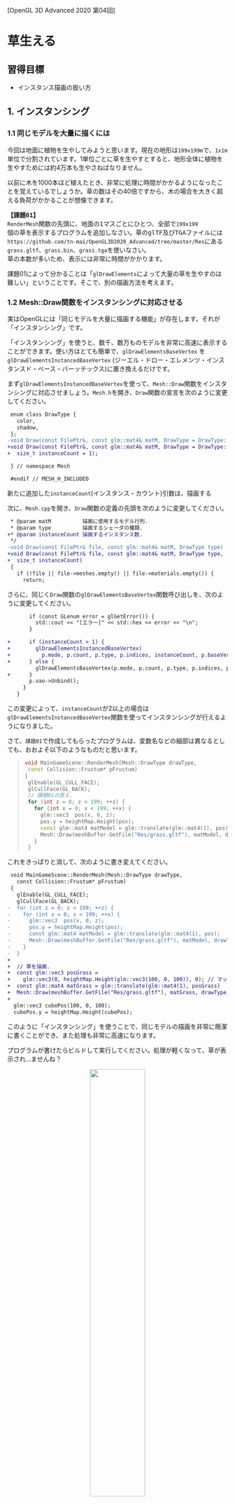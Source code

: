 [OpenGL 3D Advanced 2020 第04回]

# 草生える

## 習得目標

* インスタンス描画の扱い方

## 1. インスタンシング

### 1.1 同じモデルを大量に描くには

今回は地面に植物を生やしてみようと思います。現在の地形は`199x199m`で、`1x1m`単位で分割されています。1単位ごとに草を生やすとすると、地形全体に植物を生やすためには約4万本も生やさねばなりません。

以前に木を1000本ほど植えたとき、非常に処理に時間がかかるようになったことを覚えているでしょうか。草の数はその40倍ですから、木の場合を大きく超える負荷がかかることが想像できます。

<pre class="tnmai_assignment">
<strong>【課題01】</strong>
<code>RenderMesh</code>関数の先頭に、地面の1マスごとにひとつ、全部で<code>199x199</code>個の草を表示するプログラムを追加しなさい。草のglTF及びTGAファイルには
<code>https://github.com/tn-mai/OpenGL3D2020_Advanced/tree/master/Res</code>にある
<code>grass.gltf</code>、<code>grass.bin</code>、<code>grass.tga</code>を使いなさい。
草の本数が多いため、表示には非常に時間がかかります。
</pre>

課題01によって分かることは「`glDrawElements`によって大量の草を生やすのは難しい」ということです。そこで、別の描画方法を考えます。

### 1.2 Mesh::Draw関数をインスタンシングに対応させる

実はOpenGLには「同じモデルを大量に描画する機能」が存在します。それが「インスタンシング」です。

「インスタンシング」を使うと、数千、数万ものモデルを非常に高速に表示することができます。使い方はとても簡単で、`glDrawElementsBaseVertex` を `glDrawElementsInstancedBaseVertex` (ジーエル・ドロー・エレメンツ・インスタンスド・ベース・バーッテックス)に置き換えるだけです。

まず`glDrawElementsInstancedBaseVertex`を使って、`Mesh::Draw`関数をインスタンシングに対応させましょう。`Mesh.h`を開き、`Draw`関数の宣言を次のように変更してください。

```diff
 enum class DrawType {
   color,
   shadow,
 };
-void Draw(const FilePtr&, const glm::mat4& matM, DrawType = DrawType::color);
+void Draw(const FilePtr&, const glm::mat4& matM, DrawType = DrawType::color,
+  size_t instanceCount = 1);

 } // namespace Mesh

 #endif // MESH_H_INCLUDED
```

新たに追加した`instanceCount`(インスタンス・カウント)引数は、描画する

次に、`Mesh.cpp`を開き、`Draw`関数の定義の先頭を次のように変更してください。

```diff
 * @param matM          描画に使用するモデル行列.
 * @param type          描画するシェーダの種類.
+* @param instanceCount 描画するインスタンス数.
 */
-void Draw(const FilePtr& file, const glm::mat4& matM, DrawType type)
+void Draw(const FilePtr& file, const glm::mat4& matM, DrawType type,
+  size_t instanceCount)
 {
   if (!file || file->meshes.empty() || file->materials.empty()) {
     return;
```

さらに、同じく`Draw`関数の`glDrawElementsBaseVertex`関数呼び出しを、次のように変更してください。

```diff
       if (const GLenum error = glGetError()) {
         std::cout << "[エラー]" << std::hex << error << "\n";
       }

+      if (instanceCount > 1) {
+        glDrawElementsInstancedBaseVertex(
+          p.mode, p.count, p.type, p.indices, instanceCount, p.baseVertex);
+      } else {
         glDrawElementsBaseVertex(p.mode, p.count, p.type, p.indices, p.baseVertex);
+      }
       p.vao->Unbind();
     }
   }
```

この変更によって、`instanceCount`が2以上の場合は`glDrawElementsInstancedBaseVertex`関数を使ってインスタンシングが行えるようになりました。

さて、`課題01`で作成してもらったプログラムは、変数名などの細部は異なるとしても、おおよそ以下のようなものだと思います。

>```c++
>void MainGameScene::RenderMesh(Mesh::DrawType drawType,
>  const Collision::Frustum* pFrustum)
>{
>  glEnable(GL_CULL_FACE);
>  glCullFace(GL_BACK);
>  // 課題01の答え.
>  for (int z = 0; z < 199; ++z) {
>    for (int x = 0; x < 199; ++x) {
>      glm::vec3  pos(x, 0, z);
>      pos.y = heightMap.Height(pos);
>      const glm::mat4 matModel = glm::translate(glm::mat4(1), pos);
>      Mesh::Draw(meshBuffer.GetFile("Res/grass.gltf"), matModel, drawType);
>    }
>  }
>```

これをきっぱりと消して、次のように書き変えてください。

```diff
 void MainGameScene::RenderMesh(Mesh::DrawType drawType,
   const Collision::Frustum* pFrustum)
 {
   glEnable(GL_CULL_FACE);
   glCullFace(GL_BACK);
-  for (int z = 0; z < 199; ++z) {
-    for (int x = 0; x < 199; ++x) {
-      glm::vec3  pos(x, 0, z);
-      pos.y = heightMap.Height(pos);
-      const glm::mat4 matModel = glm::translate(glm::mat4(1), pos);
-      Mesh::Draw(meshBuffer.GetFile("Res/grass.gltf"), matModel, drawType);
-    }
-  }
+
+  // 草を描画.
+  const glm::vec3 posGrass =
+    glm::vec3(0, heightMap.Height(glm::vec3(100, 0, 100)), 0); // マップ中央の高さに表示.
+  const glm::mat4 matGrass = glm::translate(glm::mat4(1), posGrass)
+  Mesh::Draw(meshBuffer.GetFile("Res/grass.gltf"), matGrass, drawType, 199*199);
+
  glm::vec3 cubePos(100, 0, 100);
  cubePos.y = heightMap.Height(cubePos);
```

このように「インスタンシング」を使うことで、同じモデルの描画を非常に簡潔に書くことができ、また処理も非常に高速になります。

プログラムが書けたらビルドして実行してください。処理が軽くなって、草が表示され…ませんね？

<p align="center">
<img src="images/04_result_0.png" width="50%" /><br>
</p>

### 1.3 インスタンシング用の頂点シェーダ

「「置き換えるだけ」と言ったな。あれは嘘だ。」

申し訳ありません。関数を置き換えるだけではなく、インスタンシングに対応したシェーダを使う必要があります。草用のシェーダなので「草シェーダ」と呼びましょう。

草はインスタンシングによって広範囲に表示されますが、個々の草はスタティックメッシュだと考えられます。そのため、`StaticMesh.vert`と`StaticMesh.frag`をコピーして、インスタンシングに対応させるのがよいでしょう。

ということで、まずは頂点シェーダを作成します。プロジェクトの`Res`フォルダに`Grass.vert`というファイルを追加してください。そして、`StaticMesh.vert`のプログラム全体をコピーして、追加した`Grass.vert`に貼り付けてください。

続いて、貼り付けたプログラムをインスタンシングに対応させていきます。まず地形のサイズを表す定数を追加します。`Grass.vert`を開き、`matShadow`ユニフォーム変数の定義の下に、次のプログラムを追加してください。

```diff
 uniform mat4 matMVP;
 uniform mat4 matModel;
 uniform mat4 matShadow;
+
+const ivec2 mapSize = ivec2(200, 200); // マップの大きさ.

 /**
 * Grass vertex shader.
 */
```

インスタンシングによって描画する個々のモデルのことを、「インスタンス」といいます。先に書いたプログラムでは「`199x199`個のインスタンスを描画」しているわけです。

>**【描画する草の数が200x200ではない理由】**<br>
>`200x200`は頂点の数です。草は頂点の間に作られるため、縦横がひとつ少なくなって`199x199`になるのです。

インスタシング描画では、シェーダはインスタンスの数だけ実行されます。「何番目のインスタンスを処理しているか」は`gl_InstanceID`(ジーエル・インスタンス・アイディー)という変数を見れば分かるようになっています。

この`gl_InstanceID`を利用して、草を生やす位置を調整します。具体的には`+X`(プラス・エックス)方向について、`gl_InstanceID`が`1`増えるごとに`1m`ずつずらします。そして`199`個ごと`0m`に戻します。

同様に`+Z`(プラス・ゼット)方向について、`gl_InstanceID`が`199`増えるごとに`1m`ずらします。例えば`gl_InstanceID`が`451`の場合、草を生やす位置は`+X`方向に`51m`、`+Z`方向に`2m`ずらした位置になります。

これを割り算と余りを使って言い換えると、「`+X`方向に`(gl_InstanceID % 199)m`、`+Z`方向に`(gl_InstanceID / 199)m`ずらした位置」となります。

それでは、`outPosition`と`gl_Position`を計算するプログラムを、次のように変更してください。

```diff
   outTexCoord = vTexCoord;
   outNormal = normalize(matNormal * vNormal);
+
+  // 草を生やす位置を計算.
+  float x = float(gl_InstanceID % (mapSize.x - 1));
+  float z = float(gl_InstanceID / (mapSize.y - 1));
+  vec3 instancePosition = vPosition + vec3(x, 0, z);
+
-  outPosition = vec3(matModel * vec4(vPosition, 1.0));
+  outPosition = vec3(matModel * vec4(instancePosition, 1.0));
   outShadowPosition = vec3(matShadow * vec4(outPosition, 1.0)) * 0.5 + 0.5;
   outShadowPosition.z -= 0.0005;
-  gl_Position = matMVP * (matModel * vec4(vPosition, 1.0));
+  gl_Position = matMVP * (matModel * vec4(instancePosition, 1.0));
 }
```

### 1.4 インスタンシング用のフラグメントシェーダ

続いてフラグメントシェーダを作成します。プロジェクトの`Res`フォルダに`Grass.frag`というファイルを追加してください。そして、`StaticMesh.frag`のプログラム全体をコピーして、追加した`Grass.frag`に貼り付けてください。

`StaticMesh.frag`は、アクターの周辺にあるライトを最大8個選び出し、それらを使ってライティングを行います。しかし、インスタンシングではユニフォーム変数を変更できません。そのため、すべての草のインスタンスについて、適切なライトを選ぶことは困難です。

そこで、地形シェーダ(`Terrain.vert`、`Terrain.frag`)で使っている、「ライトインデックスバッファ」を流用しようと思います。

「ライトインデックスバッファ」には、`1x1`mの地形ごとに、その地形に影響するライトの番号が格納されています。インスタンスの頂点座標を「ライトインデックスバッファ」の添え字に使えば、影響するライトの番号を得ることができるはずです。

さっそく、草シェーダを「ライトインデックスバッファ」を使うように書き換えましょう。`Grass.frag`を開き、次のようにライトインデックス変数を「ライトインデックスバッファ」で置き換えてください。

```diff
 out vec4 fragColor;

 uniform sampler2D texColor;

 uniform sampler2DShadow texShadow;
-
-uniform int pointLightCount;
-uniform int pointLightIndex[8];
-
-uniform int spotLightCount;
-uniform int spotLightIndex[8];
+uniform isamplerBuffer texPointLightIndex; // ポイントライトのインデックスバッファ
+uniform isamplerBuffer texSpotLightIndex; // スポットライトのインデックスバッファ
+
+const ivec2 mapSize = ivec2(200, 200); // マップの大きさ

 struct AmbientLight
 {
   vec4 color;
 };
```

>**【マップの大きさについて】**<br>
>もし`Terrain.tga`が`200x200`ではない場合、`mapSize`の値を`Terrain.tga`の大きさと同じ値に変更してください。

続いて、ライトの番号を「ライトインデックスバッファ」から取得するように書き換えます。まずはポイントライトの`for`文を、次のように変更してください。

```diff
   float power = max(dot(normal, -directionalLight.direction.xyz), 0.0);
   lightColor += directionalLight.color.rgb * power * shadow;

+  // ワールド座標から添え字を計算.
+  int offset = int(inPosition.z) * (mapSize.x - 1) + int(inPosition.x);
+
+  // 添え字offsetを使って、ポイントライトのインデックスバッファからライト番号を取得.
+  ivec4 pointLightIndex = texelFetch(texPointLightIndex, offset);
-  for (int i = 0; i < pointLightCount; ++i) {
+  for (int i = 0; i < 4; ++i) {
     int id = pointLightIndex[i];
+    if (id < 0) { // 番号が0未満の場合、それ以上ライト番号は入っていない.
+      break;
+    }
     vec3 lightVector = pointLight[id].position.xyz - inPosition;
     vec3 lightDir = normalize(lightVector);
     float cosTheta = clamp(dot(normal, lightDir), 0.0, 1.0);
```

同様に、スポットライトの`for`文を、次のように変更してください。

```diff
     float intensity = 1.0 / (1.0 + dot(lightVector, lightVector));
     lightColor += pointLight[id].color.rgb * cosTheta * intensity;
   }

+  // 添え字offsetを使って、スポットライトのインデックスバッファからライト番号を取得.
+  ivec4 spotLightIndex = texelFetch(texSpotLightIndex, offset);
-  for (int i = 0; i < spotLightCount; ++i) {
+  for (int i = 0; i < 4; ++i) {
     int id = spotLightIndex[i];
+    if (id < 0) { // 番号が0未満の場合、それ以上ライト番号は入っていない.
+      break;
+    }
     vec3 lightVector = spotLight[id].posAndInnerCutOff.xyz - inPosition;
```

これで、ライティングに「ライトインデックスバッファ」が使われるようになりました。

### 1.5 草シェーダを読み込む

作成した草シェーダを読み込みます。最初にシェーダ管理用の変数を追加しましょう。`Mesh.h`を開き、次のプログラムを追加してください。

```diff
   const Shader::ProgramPtr& GetSkeletalShadowShader() const {
     return progSkeletalShadow; }
+  const Shader::ProgramPtr& GetGrassShader() const { return progGrass; }
+  const Shader::ProgramPtr& GetGrassShadowShader() const { return progGrassShadow; }

 private:
   BufferObject vbo;
   BufferObject ibo;
   GLintptr vboEnd = 0;
   GLintptr iboEnd = 0;
   std::unordered_map<std::string, FilePtr> files;
   Shader::ProgramPtr progStaticMesh;
   Shader::ProgramPtr progTerrain;
   Shader::ProgramPtr progWater;
   Shader::ProgramPtr progShadow;
   Shader::ProgramPtr progNonTexturedShadow;
   Shader::ProgramPtr progSkeletalShadow;
+
+  // 草シェーダ
+  Shader::ProgramPtr progGrass;
+  Shader::ProgramPtr progGrassShadow;

   // スケルタル・アニメーションに対応したシェーダーを保持するメンバ変数.
   Shader::ProgramPtr progSkeletalMesh;
```

次はシェーダを読み込み、シェーダ管理用変数に格納します。`Mesh.cpp`を開き、`Buffer::Init`関数に次のプログラムを追加してください。

```diff
   if (progWater->IsNull()) {
     return false;
   }
+
+  // 草シェーダを読み込む.
+  progGrass = Shader::Program::Create("Res/Grass.vert", "Res/Grass.frag");
+  progGrassShadow = Shader::Program::Create(
+    "Res/Grass.vert", "Res/NoTexturedShadow.frag");
+  if (progGrass->IsNull() || progGrassShadow->IsNull()) {
+    return false;
+  }

   progShadow  = Shader::Program::Create("Res/StaticMesh.vert", "Res/Shadow.frag");
   progNonTexturedShadow  = Shader::Program::Create(
     "Res/StaticMesh.vert", "Res/NonTexturedShadow.frag");
```

<br>

### 1.6 草シェーダにデータを転送できるようにする

新しいシェーダを追加するときは、そのシェーダのユニフォーム変数にもデータが転送されるようにしておくべきです。`Buffer`クラスには、`SetViewProjectionMatirix`を始めとする`4`つのデータ転送関数があります。そのすべてに、草シェーダへデータを転送する能力を追加します。

`Buffer::SetViewProjectionMatrix`関数の定義に、次のプログラムを追加してください。

```diff
   progTerrain->SetViewProjectionMatrix(matVP);
   progWater->Use();
   progWater->SetViewProjectionMatrix(matVP);
+  progGrass->Use();
+  progGrass->SetViewProjectionMatrix(matVP);
   glUseProgram(0);
 }

 /**
 * シェーダに影用のビュー・プロジェクション行列を設定する.
```

`Buffer::SetShadowViewProjectionMatrix`関数の定義に、次のプログラムを追加してください。

```diff
 void Buffer::SetShadowViewProjectionMatrix(const glm::mat4& matVP) const
 {
+  // 影以外のシェーダには影用VP行列として設定.
   progStaticMesh->Use();
   progStaticMesh->SetShadowViewProjectionMatrix(matVP);
   progSkeletalMesh->Use();
   progSkeletalMesh->SetShadowViewProjectionMatrix(matVP);
   progTerrain->Use();
   progTerrain->SetShadowViewProjectionMatrix(matVP);
   progWater->Use();
   progWater->SetShadowViewProjectionMatrix(matVP);
+  progGrass->Use();
+  progGrass->SetShadowViewProjectionMatrix(matVP);
+
+  // 影シェーダには通常のVP行列として設定.
   progShadow->Use();
   progShadow->SetViewProjectionMatrix(matVP);
   progNonTexturedShadow->Use();
   progNonTexturedShadow->SetViewProjectionMatrix(matVP);
   progSkeletalShadow->Use();
   progSkeletalShadow->SetViewProjectionMatrix(matVP);
+  progGrassShadow->Use();
+  progGrassShadow->SetViewProjectionMatrix(matVP);
   glUseProgram(0);
 }
```

`Buffer::SetCameraPosition`関数の定義に、次のプログラムを追加してください。

```diff
   progTerrain->SetCameraPosition(pos);
   progWater->Use();
   progWater->SetCameraPosition(pos);
+  progGrass->Use();
+  progGrass->SetCameraPosition(pos);
   glUseProgram(0);
 }

 /**
 * シェーダーにアプリが起動してからの経過時間を設定する.
```

次が最後のデータ転送関数です。`Buffer::SetTime`関数の定義に、次のプログラムを追加してください。

```diff
   progTerrain->SetTime(ftime);
   progWater->Use();
   progWater->SetTime(ftime);
+  progGrass->Use();
+  progGrass->SetTime(ftime);
   glUseProgram(0);
 }

 /**
 * 影用テクスチャをGLコンテキストに割り当てる.
```

これで、草シェーダのユニフォーム変数に、データが転送されるようになりました。

### 1.7 HeightMapクラスに草メッシュ作成機能を追加する

「ライトインデックスバッファ」は`HeightMap`(ハイトマップ)クラスの管理下にあります。ですから、メッシュが草シェーダを使えるように設定する作業は、ハイトマップクラスで行うのがよいでしょう。

この「草シェーダを設定する」関数の名前は`SetupGrassShader`(セットアップ・グラス・シェーダ)としましょうか。`Terrain.h`を開き、`HeightMap`クラスの定義に次のプログラムを追加してください。

```diff
   bool CreateWaterMesh(Mesh::Buffer& meshBuffer,
     const char* meshName, float waterLevel) const;
+  void SetupGrassShader(const Mesh::Buffer& meshBuffer, const char* meshName) const;
   void UpdateLightIndex(const ActorList& lights);

 private:
   std::string name;                ///< 元になった画像ファイル名.
```

続いて関数定義を行います。`SetupGrassShader`は「シェーダを管理するメッシュバッファ」、「草シェーダの設定先メッシュの名前」という2つの引数を受け取ります。<br>`Terrain.cpp`を開き、`HeightMap::CreateWaterMesh`関数の定義の下に、次のプログラムを追加してください。

```diff
   meshBuffer.AddMesh(meshName, p, m);

   return true;
 }
+
+/**
+* メッシュに草シェーダを割り当てる.
+*
+* @param meshBuffer メッシュ取得元のメッシュバッファ.
+* @param meshName   メッシュファイル名.
+*/
+void HeightMap::SetupGrassShader(const Mesh::Buffer& meshBuffer,
+  const char* meshName) const
+{
+  // 割当先のメッシュを取得.
+  Mesh::FilePtr mesh = meshBuffer.GetFile(meshName);
+  if (!mesh) {
+    return;
+  }
+
+  // 0番目のマテリアルを取得.
+  Mesh::Material& m = mesh->materials[0];
+
+  // マテリアル0番に草シェーダを割り当てる.
+  m.program = meshBuffer.GetGrassShader();
+  m.progShadow = meshBuffer.GetGrassShadowShader();
+
+  // テクスチャ4と5にライトインデックスバッファを割り当てる.
+  m.texture[4] = lightIndex[0];
+  m.texture[5] = lightIndex[1];
+}

 /**
 * ライトインデックスを更新する.
```

これで草シェーダを使った草メッシュを作れるようになりました。

### 1.8 草シェーダをセットアップする

それでは、実際に草シェーダをセットアップしましょう。`MainGameScene.cpp`を開き、`MainGameScene::Initialize`関数の水面メッシュを作成するプログラムの下に、次のプログラムを追加してください。

```diff
   if (!heightMap.CreateWaterMesh(meshBuffer, "Water", -15)) {
     return false;
   }
+  heightMap.SetupGrassShader(meshBuffer, "Res/grass.gltf");

   // パーティクル・システムを初期化する.
   particleSystem.Init(10000);
```

これで`Res/grass.gltf`メッシュは草シェーダを使うようになるはずです。

それから、ライトのデータが草シェーダにも転送されるようにしましょう。ライトバッファをシェーダにバインドするプログラムに、次のプログラムを追加してください。

```diff
   lightBuffer.Init(1);
   lightBuffer.BindToShader(meshBuffer.GetStaticMeshShader());
   lightBuffer.BindToShader(meshBuffer.GetTerrainShader());
   lightBuffer.BindToShader(meshBuffer.GetWaterShader());
+  lightBuffer.BindToShader(meshBuffer.GetGrassShader());

   glm::vec3 startPos(95, 0, 105);
   startPos.y = heightMap.Height(startPos);
```

プログラムが書けたらビルドして実行してください。以下の画像にように大量の草が表示され、なおかつ`for`文で表示していたときと比べて十分に処理が軽くなっていたら成功です。

<p align="center">
<img src="images/04_result_1.png" width="50%" /><br>
</p>

<div style="page-break-after: always"></div>

## 2. 草を地面に生やす

### 2.1 高さマップテクスチャを読み込む

`gl_InstanceID`によって、水平方向の草の位置はうまく設定できるようになりました。しかし、いまのところ、全ての草が同じ高さに表示されています。これは、草シェーダで地面の高さを設定していないからです。草は地面から生えているべきなので、高さを設定できるように草シェーダを修正しましょう。

地面の高さは「高さマップ」という白黒画像に書かれているのでした。この画像をテクスチャにして、草シェーダで読み込めば、地面の高さに草を描画できるはずです。

まずは高さマップテクスチャ用の変数を追加します。変数名は`texHeightMap`(テックス・ハイトマップ)とします。`Terrain.h`を開き、`HeightMap`クラスの定義に次のプログラムを追加してください。

```diff
   std::string name;                ///< 元になった画像ファイル名.
   glm::ivec2 size = glm::ivec2(0); ///< ハイトマップの大きさ.
   std::vector<float> heights;      ///< 高さデータ.
+  Texture::Image2DPtr texHeightMap;///< ハイトマップテクスチャ.
   Texture::BufferPtr lightIndex[2];///< ライトインデックスバッファ.
```

`texHeightMap`に高さマップ画像を読み込みましょう。`Terrain.cpp`を開き、`HeightMap::LoadFromFile`関数に、次のプログラムを追加してください。

```diff
   if (!Texture::LoadImage2D(path, &imageData)) {
     std::cerr << "[エラー]" << __func__ << ": ハイトマップを読み込めませんでした.\n";
     return false;
   }
+  texHeightMap = Texture::Image2D::Create(path);

   name = path;

   // 画像の大きさを保存.
```

そして、草シェーダをセットアップするときに`texHeightMap`も設定するようにします。`HeightMap::SetupGrassShader`関数に、次のプログラムを追加してください。

```diff
   // マテリアル0番に草シェーダを割り当てる.
   m.program = meshBuffer.GetGrassShader();
   m.progShadow = meshBuffer.GetGrassShadowShader();
+
+  // テクスチャ1に高さマップテクスチャを割り当てる.
+  m.texture[1] = texHeightMap;

   // テクスチャ4と5にライトインデックスバッファを割り当てる.
   m.texture[4] = lightIndex[0];
   m.texture[5] = lightIndex[1];
```

これで高さマップテクスチャの準備は完了です。

### 2.2 草シェーダで高さを設定する

草シェーダに、高さマップテクスチャから「地面の高さ」を取得する関数を追加します。関数名は`Height`(ハイト)とします。

高さの取得方法については`HeightMap::Height`関数と全く同じ方法を使います。高さを調べたい座標を含む`1x1`mブロックの四隅の高さを取得し、ブロック原点と座標間の距離の比率で合成します。

>**【高さの求め方】**<br>
>地形の高さの求め方についての詳細は、2019年度第07回のテキスト「是の多陀用幣流之國を修理固め成せ」を参照してください。テキストは以下のサイトにあります。<br>
>`https://github.com/tn-mai/OpenGL3D2019/tree/master/Doc`

`Grass.vert`を開き、`matShadow`ユニフォーム変数の定義の下に、次のプログラムを追加してください。

```diff
 uniform mat4 matMVP;
 uniform mat4 matModel;
 uniform mat4 matShadow;
+
+// テクスチャサンプラ.
+uniform sampler2D texHeightMap;

 const ivec2 mapSize = ivec2(200, 200); // マップの大きさ.
+const float heightScale = 20; // 高さの拡大率.
+const float baseLevel = 0.5; // 高さ0とみなす値.
+
+/**
+* 地面の高さを取得する.
+*
+* @param pos 高さを取得する座標.
+*
+* @return 座標posの地面の高さ.
+*/
+float Height(vec3 pos)
+{
+  // 取得する位置がマップサイズを超えないようにする.
+  // iposMin: 1x1mブロックの左下座標
+  // iposMax: 1x1mブロックの右上座標
+  ivec2 iposMin = ivec2(pos.xz);
+  iposMin.y = (mapSize.y - 2) - iposMin.y;
+  iposMin = max(ivec2(0), iposMin);
+  ivec2 iposMax = min(mapSize - 1, iposMin + ivec2(1));
+
+  // 左上頂点からの相対座標を計算.
+  vec2 offset = fract(pos.xz);
+
+  // 4点の高さから座標posの高さを計算.
+  // h0 -- h1
+  // |  /  |
+  // h2 -- h3
+  float h1 = texelFetch(texHeightMap, iposMax, 0).r;
+  float h2 = texelFetch(texHeightMap, iposMin, 0).r;
+  float height;
+  if (offset.x + offset.y < 1.0) {
+    float h0 = texelFetch(texHeightMap, ivec2(iposMin.x, iposMax.y), 0).r;
+    height = h0 + (h1 - h0) * offset.x + (h2 - h0) * offset.y;
+  } else {
+    float h3 = texelFetch(texHeightMap, ivec2(iposMax.x, iposMin.y), 0).r;
+    height = h3 + (h2 - h3) * (1.0 - offset.x) + (h1 - h3) * (1.0 - offset.y);
+  }
+  return (height - baseLevel) * heightScale;
+}

 /**
 * Grass vertex shader.
 */
 void main()
```

<pre class="tnmai_assignment">
<strong>【課題02】</strong>
「高さの拡大率」と「高さ0とみなす値」は、<code>MainGameScene.cpp</code>において高さマップを読み込むときに指定した値を等しくなければなりません。<code>MainGameScene.cpp</code>で<code>HeightMap::LoadFromFile</code>関数を呼び出している部分を探して、その第2、第3引数と同じ値を<code>Grass.vert</code>の<code>heightScale</code>と<code>baseLevel</code>に指定しなさい。
</pre>

それでは、`Height`関数を使って草の高さを設定しましょう。

```diff
   // 草を生やす位置を計算.
   float x = float(gl_InstanceID % (mapSize.x - 1));
   float z = float(gl_InstanceID / (mapSize.y - 1));
   vec3 instancePosition = vPosition + vec3(x, 0, z);
+  instancePosition.y += Height(instancePosition);

   outPosition = vec3(matModel * vec4(instancePosition, 1.0));
   outShadowPosition = vec3(matShadow * vec4(outPosition, 1.0)) * 0.5 + 0.5;
```

これで、草が地面から生えるようになるはずです。

### 2.3 高さマップのサンプラをテクスチャイメージユニットに割り当てる

おっと、追加したサンプラをテクスチャイメージユニットに割り当てるのを忘れるところでした。`Shader.cpp`を開き、`Program::Reset`関数に次のプログラムを追加してください。

```diff
   if (locTexShadow >= 0) {
     glUniform1i(locTexShadow, shadowTextureBindingPoint);
   }
+
+  // 草シェーダ用のサンプラをテクスチャイメージユニット1番に割り当てる.
+  const GLint locTexHeightMap = glGetUniformLocation(id, "texHeightMap");
+  if (locTexHeightMap) {
+    glUniform1i(locTexHeightMap, 1);
+  }

   glUseProgram(0);
   if (GLenum error = glGetError()) {
```

それから、このプログラムは「モデル行列に地面モデルと同じ行列を使う」ことが必要です。そのために、`MainGameScene::RenderMesh`のモデル行列を変更しなくてはなりません。

`MainGameScene.cpp`を開き、`MainGameScene::RenderMesh`関数を次のように変更してください。

```diff
   glEnable(GL_CULL_FACE);
   glCullFace(GL_BACK);

   // 草を描画.
-  const glm::vec3 posGrass =
-    glm::vec3(0, heightMap.Height(glm::vec3(100, 0, 100)), 0); // マップ中央の高さに表示.
-  const glm::mat4 matGrass = glm::translate(glm::mat4(1), posGrass)
-  Mesh::Draw(meshBuffer.GetFile("Res/grass.gltf"), matGrass, drawType, 199*199);
+  Mesh::Draw(meshBuffer.GetFile("Res/grass.gltf"), glm::mat4(1), drawType, 199*199);

  glm::vec3 cubePos(100, 0, 100);
  cubePos.y = heightMap.Height(cubePos);
```

プログラムが書けたらビルドして実行してください。全ての草が地面から生えていたら成功です。

<p align="center">
<img src="images/04_result_2.png" width="50%" /><br>
</p>

### 2.4 草の位置を調整する

マップの端まで行くと分かるのですが、草は`1x1`mの正方形ブロックの左上から生えています。そのため、画面右端と下端に草が生えていない部分ができてしまいます。

<p align="center">
<img src="images/04_grass_without_offset.png" width="50%" /><br>
</p>

ここに草を生やすには、草が正方形ブロックの中心から生えるようにします。`1x1`mの中心に移動させるには`vec3(0.5, 0.0, 0.5)`を加算すればO.K.です。`Grass.vert`を開き、草を生やす位置を計算するプログラムを、次のように変更してください。

```diff
   // 草を生やす位置を計算.
   float x = float(gl_InstanceID % (mapSize.x - 1));
   float z = float(gl_InstanceID / (mapSize.y - 1));
-  vec3 instancePosition = vPosition + vec3(x, 0, z);
+  vec3 instancePosition = vPosition + vec3(x, 0, z) + vec3(0.5, 0, 0.5);
   instancePosition.y += Height(instancePosition);

   outPosition = vec3(matModel * vec4(instancePosition, 1.0));
   outShadowPosition = vec3(matShadow * vec4(outPosition, 1.0)) * 0.5 + 0.5;
```

プログラムが書けたらビルドして実行してください。マップの右端か下端まで行ったとき、草が生えていない部分がなければ成功です。

<p align="center">
<img src="images/04_grass_with_offset.png" width="50%" /><br>
</p>

### 2.5 草丈マップテクスチャを読み込む

現在は、全ての地面に同じ<ruby>丈<rt>たけ</rt></ruby>の草が生えています。しかし、現実の草はみんな丈が違います。そこで、<ruby>草丈<rt>くさたけ</rt></ruby>を設定できるようにしましょう。高さマップと同じように、草丈マップテクスチャを追加します。

草丈マップ画像の値は「草のY軸方向の拡大率」になります。色が薄ければ草丈が低くなり、色が濃ければ草丈が高くなるわけです。

まずはテクスチャ変数を追加します。変数名は`texGrassHeightMap`(テックス・グラス・ハイトマップ)としましょう。`Terrain.h`を開き、`HeightMap`クラスの定義に次のプログラムを追加してください。

```diff
   glm::ivec2 size = glm::ivec2(0); ///< ハイトマップの大きさ.
   std::vector<float> heights;      ///< 高さデータ.
   Texture::Image2DPtr texHeightMap;///< ハイトマップテクスチャ.
+  Texture::Image2DPtr texGrassHeightMap; ///< 草丈マップテクスチャ.
   Texture::BufferPtr lightIndex[2];///< ライトインデックスバッファ.
```

`texGrassHeightMap`に草丈マップ画像を読み込みましょう。新しく描くのは手間なので、とりあえず「地形比率画像」で代用します。草地を表すグリーンの比率を草丈とみなすことにします。

`Terrain.cpp`を開き、`HeightMap::LoadFromFile`関数に、次のプログラムを追加してください。

```diff
     return false;
   }
   texHeightMap = Texture::Image2D::Create(path);
+  texGrassHeightMap = Texture::Image2D::Create("Res/Terrain_Ratio.tga");
+  if (texGrassHeightMap->IsNull()) {
+    return false;
+  }

   name = path;

   // 画像の大きさを保存.
```

そして、草シェーダをセットアップするときに`texGrassHeightMap`も設定するようにします。`HeightMap::SetupGrassShader`関数に、次のプログラムを追加してください。

```diff
   // テクスチャ1に高さマップテクスチャを割り当てる.
   m.texture[1] = texHeightMap;
+
+  // テクスチャ2に草丈マップテクスチャを割り当てる.
+  m.texture[2] = texGrassHeightMap;

   // マテリアル0番にライトインデックスバッファを割り当てる.
   m.texture[4] = lightIndex[0];
   m.texture[5] = lightIndex[1];
```

### 2.6 草シェーダで草丈を設定する

いよいよ草シェーダで草丈マップを使っていきます。`Grass.vert`を開き、`texHeightMap`サンプラ変数の定義の下に、次のプログラムを追加してください。

```diff
 uniform mat4 matShadow;

 // テクスチャサンプラ.
 uniform sampler2D texHeightMap;
+uniform sampler2D texGrassHeightMap;

 const ivec2 mapSize = ivec2(200, 200); // マップの大きさ.
 const float heightScale = 20; // 高さの拡大率.
 const float baseLevel = 0.5; // 高さ0とみなす値.
```

次に、草丈マップの値を読み取って草丈を変更します。草を生やす位置を計算するプログラムを、次のように変更してください。

```diff
   // 草を生やす位置を計算.
   float x = float(gl_InstanceID % (mapSize.x - 1));
   float z = float(gl_InstanceID / (mapSize.y - 1));
   vec3 instancePosition = vPosition + vec3(x, 0, z) + vec3(0.5, 0, 0.5);
+
+  // 草丈マップ読み取り用テクスチャ座標を計算.
+  // - 地形のZ方向をテクスチャ座標系に変換した後、マップサイズで除算して0～1に変換.
+  vec2 invMapSize = vec2(1) / vec2(mapSize); // 除算を減らすための逆数計算.
+  vec2 tcGrassHeightMap =
+    vec2(instancePosition.x, float(mapSize.y) - instancePosition.z) * invMapSize;
+
+  // 草丈を設定.
+  float grassScale = texture(texGrassHeightMap, tcGrassHeightMap).g;
+  instancePosition.y *= grassScale;
+
+  // 草が地面から生えるようにY座標を補正.
   instancePosition.y += Height(instancePosition);

   outPosition = vec3(matModel * vec4(instancePosition, 1.0));
   outShadowPosition = vec3(matShadow * vec4(outPosition, 1.0)) * 0.5 + 0.5;
```

### 2.7 草丈マップサンプラをテクスチャイメージユニットに割り当てる

追加した草丈マップサンプラをテクスチャイメージユニットに割り当てます。`Shader.cpp`を開き、`Program::Reset`関数に次のプログラムを追加してください。

```diff
   // 草シェーダ用のサンプラをテクスチャイメージユニット1番に割り当てる.
   const GLint locTexHeightMap = glGetUniformLocation(id, "texHeightMap");
   if (locTexHeightMap) {
     glUniform1i(locTexHeightMap, 1);
   }
+  const GLint locTexGrassHeightMap = glGetUniformLocation(id, "texGrassHeightMap");
+  if (locTexGrassHeightMap) {
+    glUniform1i(locTexGrassHeightMap, 2);
+  }

   glUseProgram(0);
   if (GLenum error = glGetError()) {
```

プログラムが書けたらビルドして実行してください。場所によって草丈が異なっていれば成功です。

<p align="center">
<img src="images/04_result_3.png" width="50%" /><br>
</p>

<div style="page-break-after: always"></div>

## 3. 見える範囲だけを描画する

### 3.1 インスタンスデータテクスチャを追加する

インスタンシングによってかなり処理が早くなったとはいえ、4万近いメッシュを描画するのは相当な負荷には違いありません。そこで、画面に映らない部分は描画しないようにしましょう。

インスタンシングに視錐台カリングを組み合わせるには、描画する草の位置をリストアップしなくてはなりません。描画する草の位置は「バッファテクスチャ」に格納することにします。そして、草シェーダでは`gl_InstanceID`を添え字として草の位置を取り出します。

まずは「草の位置」を格納するバッファテクスチャを作りましょう。`Terrain.h`を開き、`HeightMap`クラスに次のプログラムを追加してください。

```diff
   std::vector<float> heights;      ///< 高さデータ.
   Texture::Image2DPtr texHeightMap;///< ハイトマップテクスチャ.
   Texture::Image2DPtr texGrassHeightMap; ///< 草丈マップテクスチャ.
+
+  // 草インスタンスデータ構造体.
+  struct GrassInstanceData {
+    uint8_t x, y, z, w;
+  };
+  Texture::BufferPtr grassInstanceData; ///< 草インスタンスデータバッファ.
+  size_t grassInstanceCount = 0;        ///< 表示する草インスタンスの数.
+
+  // 草丈データ構造体.
+  struct GrassInfo {
+    uint8_t grassHeight; // 草丈.
+    float height;        // 地面の高さ.
+  };
+  std::vector<GrassInfo> grassHeightMap;  ///< 草丈マップ.
+
   Texture::BufferPtr lightIndex[2];///< ライトインデックスバッファ.
```

次にバッファテクスチャを作成します。草インスタンスデータは`uint8_t`4つから構成されます。これをバッファテクスチャの型で表すと`GL_RGBA8UI`(ジーエル・アールジービーエー・はち・ユー・アイ)となります。`UI`は「アンサインド・インテジャー」の短縮形です。

`Terrain.cpp`を開き、`HeightMap::LoadFromFile`関数に、次のプログラムを追加してください。

```diff
   if (texGrassHeightMap->IsNull()) {
     return false;
   }
+
+  // 草インスタンス用のバッファテクスチャを作成.
+  const GLuint maxGrassCount =
+    (texHeightMap->Width() - 1) * (texHeightMap->Height() - 1);
+  grassInstanceData =
+    Texture::Buffer::Create(GL_RGBA8UI, maxGrassCount * 4, nullptr, GL_STREAM_DRAW);
+  if (grassInstanceData->IsNull()) {
+    return false;
+  }

   name = path;

   // 画像の大きさを保存.
```

CPU側で草丈を扱えるように、草丈マップを作成します。ハイトマップを作成するプログラムの下に、次のプログラムを追加してください。

```diff
      heights[offsetY * size.x + x] = (color.r - baseLevel) * scale;
    }
  }
+
+  // 草が生えていない部分を識別するためのデータ(草丈マップ)を作成.
+  {
+    // 草丈マップ画像を読み込む.
+    Texture::ImageData imageData;
+    if (!Texture::LoadImage2D("Res/Terrain_Ratio.tga", &imageData)) {
+      std::cerr << "[エラー]" << __func__ << ": Res/Terrain_Ratio.tgaを読み込めません.\n";
+      return false;
+    }
+    // 画像から草丈マップを作成.
+    grassHeightMap.resize(imageData.data.size(), 0U);
+    for (int y = 0; y < imageData.height; ++y) {
+      const int offsetY = (imageData.height - 1) - y; // 上下反転.
+      for (int x = 0; x < imageData.width; ++x) {
+        const glm::vec4 color = imageData.GetColor(x, y);
+        grassHeightMap[offsetY * imageData.width + x] = GrassInfo{
+          static_cast<uint8_t>(glm::clamp(color.g * 255, 0.0f, 255.0f)),
+          Height(glm::vec3(x + 0.5f, 0, offsetY + 0.5f))
+        };
+      }
+    }
+  }

   name = path;

   // 画像の大きさを保存.
```

それから、今のうちにテクスチャイメージユニットの設定を済ませておきましょう。`Shader.cpp`を開き、`Program::Reset`関数に次のプログラムを追加してください。

```diff
   const GLint locTexGrassHeightMap = glGetUniformLocation(id, "texGrassHeightMap");
   if (locTexGrassHeightMap) {
     glUniform1i(locTexGrassHeightMap, 2);
   }
+  const GLint locTexGrassInstanceData =
+    glGetUniformLocation(id, "texGrassInstanceData");
+  if (locTexGrassInstanceData) {
+    glUniform1i(locTexGrassInstanceData, 3);
+  }

   glUseProgram(0);
   if (GLenum error = glGetError()) {
```

### 3.2 インスタンスデータ更新関数を作成する

草インスタンスデータを更新する関数を作ります。`Terrain.h`を開き、`HeightMap`クラスに次のプログラムを追加してください。

```diff
   bool CreateWaterMesh(Mesh::Buffer& meshBuffer,
     const char* meshName, float waterLevel) const;
   void SetupGrassShader(const Mesh::Buffer& meshBuffer, const char* meshName) const;
+  void UpdateGrassInstanceData(const Collision::Frustum&);
+  size_t GetGrassInstanceCount() const { return grassInstanceCount; }
   void UpdateLightIndex(const ActorList& lights);

 private:
   std::string name;                ///< 元になった画像ファイル名.
```

続いて`Terrain.cpp`を開き、`HeightMap::SetupGrassShader`関数の定義の下に、次のプログラムを追加してください。

```diff
   m.texture[4] = lightIndex[0];
   m.texture[5] = lightIndex[1];
 }

+/**
+* 草インスタンスデータバッファを更新する.
+*
+* @param frustum 表示範囲を表す視錐台.
+*/
+void HeightMap::UpdateGrass(const Collision::Frustum& frustum)
+{
+  std::vector<GrassInstanceData> data;
+  data.reserve(grassInstanceData->Size());
+  for (int z = 0; z < size.y - 1; ++z) {
+    for (int x = 0; x < size.x - 1; ++x) {
+      // 草が生えていない(草丈が0)場合は登録しない.
+      const int n = z * (size.y - 1) + x;
+      if (grassHeightMap[n].grassHeight < 1) {
+        continue;
+      }
+      // 視錐台と衝突した場合のみ登録する.
+      // 草モデルは高さ約1mなので、衝突判定形状は地面から0.5m上に作る.
+      // 地形が平面なら半径は1mで足りるが、垂直方向の変形を考慮して1.3mとする.
+      glm::vec3 p(x + 0.5f, 0, z + 0.5f);
+      p.y = grassHeightMap[n].height + 0.5f;
+      if (Collision::Test(frustum, Collision::Sphere{p, 1.3f})) {
+        data.push_back(GrassInstanceData{
+          static_cast<uint8_t>(x), static_cast<uint8_t>(z), 0, 0 });
+      }
+    }
+  }
+  grassInstanceCount = data.size();
+  grassInstanceData->BufferSubData(
+    0, data.size() * sizeof(GrassInstanceData), data.data());
+}

 /**
 * ライトインデックスを更新する.
```

### 3.3 草インスタンスデータを更新する

作成した草インスタンスデータの更新関数を呼び出します。`MainGameScene.cpp`を開き、`MainGameScene::Render`関数の、カラー描画用ビューフラスタムを作成するプログラムの下に、次のプログラムを追加してください。

```diff
   meshBuffer.BindShadowTexture(fboShadow->GetDepthTexture());

   const Collision::Frustum viewFrustum = Collision::CreateFrustum(camera);
+  heightMap.UpdateGrass(viewFrustum);
   RenderMesh(Mesh::DrawType::color, &viewFrustum);
   particleSystem.Draw(matProj, matView);

   meshBuffer.UnbindShadowTexture();
```

これで草インスタンスデータがGPUメモリに送られるようになります。

### 3.4 草シェーダを草インスタンスデータに対応させる

送られた草インスタンスデータを使うように、草シェーダを修正しましょう。草インスタンスデータは`GL_RGBA8UI`型です。バッファテクスチャからアンサインドな型を読み取るには`usamplerBuffer`(ユー・サンプラ・バッファ)というサンプラを使います。`Grass.vert`を開き、次のプログラムを追加してください。

```diff
 // テクスチャサンプラ.
 uniform sampler2D texHeightMap;
 uniform sampler2D texGrassHeightMap;
+uniform usamplerBuffer texGrassInstanceData;

 const ivec2 mapSize = ivec2(200, 200); // マップの大きさ.
 const float heightScale = 20; // 高さの拡大率.
 const float baseLevel = 0.5; // 高さ0とみなす値.
```

次に、草を生やす位置を、インスタンスデータの値から計算するようにします。草を生やす位置を計算するプログラムを、次のように変更してください。

```diff
   // 草を生やす位置を計算.
+  uvec4 instanceData = texelFetch(texGrassInstanceData, gl_InstanceID);
-  float x = float(gl_InstanceID % (mapSize.x - 1));
-  float z = float(gl_InstanceID / (mapSize.y - 1));
+  float x = float(instanceData.x);
+  float z = float(instanceData.y);
   vec3 instancePosition = vPosition + vec3(x, 0, z) + vec3(0.5, 0, 0.5);

   // 草丈マップ読み取り用テクスチャ座標を計算.
   // - 地形のZ方向をテクスチャ座標系に変換した後、マップサイズで除算して0～1に変換.
```

### 3.5 描画する草インスタンスの数を指定する

最後に、最小限のインスタンス数を描画するように草の描画を修正します。`MainGameScene.cpp`を開き、`MainGameScene::Render`関数を次のように変更してください。

```diff
   glEnable(GL_CULL_FACE);
   glCullFace(GL_BACK);

   // 草を描画.
-  Mesh::Draw(meshBuffer.GetFile("Res/grass.gltf"), glm::mat4(1), drawType, 199*199);
+  Mesh::Draw(meshBuffer.GetFile("Res/grass.gltf"), glm::mat4(1), drawType,
+    heightMap.GetGrassInstanceCount());

  glm::vec3 cubePos(100, 0, 100);
  cubePos.y = heightMap.Height(cubePos);
```

プログラムが書けたらビルドして実行してください。草の生えていない部分があって、これまで以上に処理が軽くなっていれば成功です。

<p align="center">
<img src="images/04_result_4.png" width="50%" /><br>
</p>

<pre class="tnmai_assignment">
<strong>【課題03】</strong>
<code>200x200m</code>の草丈マップ画像を作成し、<code>Terrain_Ratio.tga</code>を置き換えなさい。草丈マップ画像のファイル名は<code>GrassHeightMap.tga</code>としなさい。
</pre>
